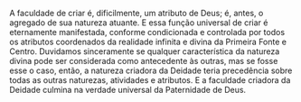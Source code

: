 ﻿A faculdade de criar é, dificilmente, um atributo de Deus; é, antes, o agregado de sua natureza atuante. E essa função universal de criar é eternamente manifestada, conforme condicionada e controlada por todos os atributos coordenados da realidade infinita e divina da Primeira Fonte e Centro. Duvidamos sinceramente se qualquer característica da natureza divina pode ser considerada como antecedente às outras, mas se fosse esse o caso, então, a natureza criadora da Deidade teria precedência sobre todas as outras naturezas, atividades e atributos. E a faculdade criadora da Deidade culmina na verdade universal da Paternidade de Deus.